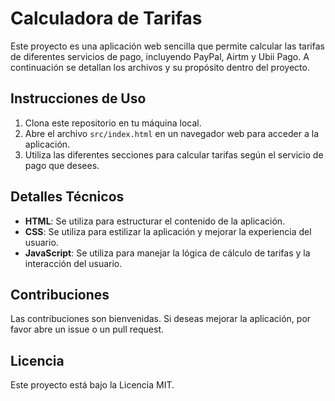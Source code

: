 # Calculadora de Tarifas

Este proyecto es una aplicación web sencilla que permite calcular las tarifas de diferentes servicios de pago, incluyendo PayPal, Airtm y Ubii Pago. A continuación se detallan los archivos y su propósito dentro del proyecto.

## Instrucciones de Uso

1. Clona este repositorio en tu máquina local.
2. Abre el archivo `src/index.html` en un navegador web para acceder a la aplicación.
3. Utiliza las diferentes secciones para calcular tarifas según el servicio de pago que desees.

## Detalles Técnicos

- **HTML**: Se utiliza para estructurar el contenido de la aplicación.
- **CSS**: Se utiliza para estilizar la aplicación y mejorar la experiencia del usuario.
- **JavaScript**: Se utiliza para manejar la lógica de cálculo de tarifas y la interacción del usuario.

## Contribuciones

Las contribuciones son bienvenidas. Si deseas mejorar la aplicación, por favor abre un issue o un pull request.

## Licencia

Este proyecto está bajo la Licencia MIT.
